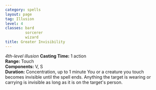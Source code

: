 ```yaml
---
category: spells
layout: page
tag: Illusion
level: 4
classes: bard
         sorcerer
         wizard
title: Greater Invisibility 
---
```

_4th-level illusion_ 
**Casting Time:** 1 action    
**Range:** Touch    
**Components:** V, S    
**Duration:** Concentration, up to 1 minute 
You or a creature you touch becomes invisible until the spell ends. Anything the target is wearing or carrying is invisible as long as it is on the target's person. 
